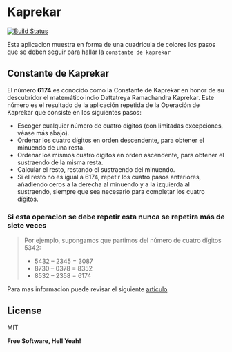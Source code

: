 # Kaprekar

[![Build Status](https://travis-ci.org/joemccann/dillinger.svg?branch=master)](https://travis-ci.org/joemccann/dillinger)

Esta aplicacion muestra en forma de una cuadricula de colores los pasos que se deben seguir para hallar la `constante de kaprekar`

## Constante de Kaprekar

El número **6174** es conocido como la Constante de Kaprekar en honor de su descubridor el matemático indio Dattatreya Ramachandra Kaprekar. Este número es el resultado de la aplicación repetida de la Operación de Kaprekar que consiste en los siguientes pasos:

  - Escoger cualquier número de cuatro dígitos (con limitadas excepciones, véase más abajo).
  - Ordenar los cuatro dígitos en orden descendente, para obtener el minuendo de una resta.
  - Ordenar los mismos cuatro dígitos en orden ascendente, para obtener el sustraendo de la misma resta.
  - Calcular el resto, restando el sustraendo del minuendo.
  - Si el resto no es igual a 6174, repetir los cuatro pasos anteriores, añadiendo ceros a la derecha al minuendo y a la izquierda al sustraendo, siempre que sea necesario para completar los cuatro dígitos.
  
### Si esta operacion se debe repetir esta nunca se repetira más de siete veces

>Por ejemplo, supongamos que partimos del número de cuatro dígitos 5342:
>- 5432 – 2345 = 3087
>- 8730 – 0378 = 8352
>- 8532 – 2358 = 6174

Para mas informacion puede revisar el siguiente [articulo](https://es.wikipedia.org/wiki/Constante_de_Kaprekar)

License
----

MIT

**Free Software, Hell Yeah!**
